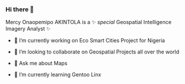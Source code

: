 ### Hi there 👋

Mercy Onaopemipo AKINTOLA is a ✨ _special_ Geospatial Intelligence Imagery Analyst ✨

- 🔭 I’m currently working on Eco Smart Cities Project for Nigeria

- 👯 I’m looking to collaborate on Geospatial Projects all over the world

- 💬 Ask me about Maps

- 🌱 I’m currently learning Gentoo Linx
<!--
**Mercy14846/Mercy14846** is a ✨ _special_ ✨ repository because its `README.md` (this file) appears on your GitHub profile.

Here are some ideas to get you started:

- 🔭 I’m currently working on Eco Smart Cities Project for Nigeria
-  ...
- 👯 I’m looking to collaborate on ...
- 🤔 I’m looking for help with ...
- 💬 Ask me about ...
- 📫 How to reach me: ...
- 😄 Pronouns: ...
- ⚡ Fun fact: ...
-->
